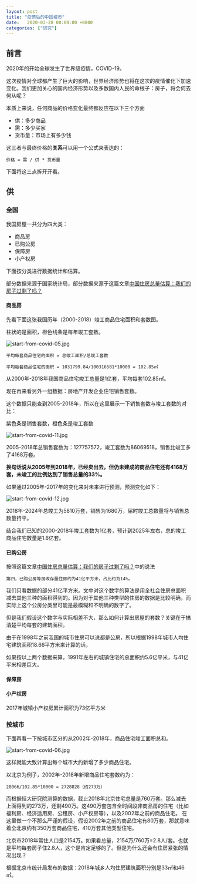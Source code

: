 ```yaml
---
layout: post
title: "疫情后的中国楼市"
date:   2020-03-28 00:00:00 +0800
categories: ["研究"]
---
```


## 前言

2020年的开始全球发生了世界级疫情，COVID-19。

这次疫情对全球都产生了巨大的影响，世界经济形势也将在这次的疫情催化下加速变化。我们更加关心的国内经济形势以及多数国内人民的命根子：房子，将会何去何从呢？

本质上来说，任何商品的价格变化最终都反应在以下三个方面

* 供：多少商品
* 需：多少买家
* 货币量：市场上有多少钱
  
这三者与最终价格的**关系**可以用一个公式来表达的：

```
价格 = 需 / 供 * 货币量
```

下面将这三点拆开开看。

## 供

### 全国

我国房屋一共分为四大类：

* 商品房
* 已购公房
* 保障房
* 小产权房

下面按分类进行数据统计和估算。

部分数据来源于国家统计局，部分数据来源于这篇文章[中国住房总量估算：我们的房子过剩了吗？](https://www.huxiu.com/article/298563.html)


#### 商品房

先看下面这张我国历年（2000-2018）竣工商品住宅面积和套数图。

柱状的是面积，橙色线条是每年竣工套数。

![start-from-covid-05.jpg](/images/start-from-covid-05.jpg)

```
平均每套商品住宅的面积 = 总竣工面积/总竣工套数

平均每套商品住宅的面积 = 1031799.84/100316581*10000 = 102.85㎡
```

从2000年-2018年我国商品住宅竣工总量是1亿套，平均每套102.85㎡。


现在再来看另外一组数据：房地产开发企业住宅销售套数。

这个数据只能查到2005-2018年，所以在这里展示一下销售套数与竣工套数的对比：

紫色条是销售套数，橙色条是竣工套数

![start-from-covid-11.jpg](/images/start-from-covid-11.jpg)

2005-2018年总销售套数为：127757572，竣工套数为86069518，销售比竣工多了4168万套。

**换句话说从2005年到2018年，已经卖出去，但仍未建成的商品住宅还有4168万套，未竣工的比例达到了销售总量的33%。** 

如果通过2005年-2017年的变化来对未来进行预测，预测变化如下：

![start-from-covid-12.jpg](/images/start-from-covid-12.jpg)

2018年-2024年总竣工为5810万套，销售为1680万，届时竣工总数量将与销售总数量持平。

结合我们已知的2000-2018年竣工套数为1亿套，预计到2025年左右，总的竣工商品住宅数量是1.6亿套。


#### 已购公房

按照这篇文章[中国住房总量估算：我们的房子过剩了吗？](https://www.huxiu.com/article/298563.html)中的说法

```
第四，已购公房等房改存量住房约为41亿平方米，占比约为14%。
```
我们只看数据的部分41亿平方米。文中对这个数字的算法是用全社会住房总面积减去其他三种的面积得到的。因为对于其他三种类型的住房的数据是比较明确，而实际上这个公房分类里可能是最模糊和不明确的数字了。

但是我们假设这个数字与实际相差不大，那么如何计算出房屋的套数？关键在于搞清楚平均每套的建筑面积。

由于在1998年之前我国的城市住房可以说都是公房，所以根据1998年城市人均住宅建筑面积18.66平方米来计算的话，


如果按以上两个数据来算，1991年左右的城镇住宅的总面积约5.6亿平米，与41亿平米相差巨大。



#### 保障房

#### 小产权房

2017年城镇小产权房累计面积为73亿平方米

### 按城市

下面再看一下按城市区分的从2002年-2018年，商品住宅竣工面积总和。

![start-from-covid-06.jpg](/images/start-from-covid-06.jpg)


这样就能大致计算出每个城市大约新增了多少商品住宅。

以北京为例子，2002年-2018年新增商品住宅套数约为：

```
28066/102.85*10000 = 2728828（约273万）
```
而根据恒大研究院测算的数据，截止2018年北京住宅总量是760万套。那么减去上面得到的273万，还剩490万。这490万套包含全时间段非商品房的住宅（比如福利房、经济适用房、公租房、小产权房等），以及2002年之前的商品住宅。 在这里做一个不那么严谨的假设，假设2002年之前的商品住宅有80万套，那就意味着全北京约有350万套商品住宅，410万套其他类型住宅。

北京市2018年常住人口是2154万。如果看总量，2154万/760万=2.8人/套。也就是平均每套房子住2.8人，这个是肯定足够的了。但是为什么还会有住房紧张的情况出现？

根据北京市统计局发布的数据：2018年城乡人均住房建筑面积分别是33㎡和46㎡。
